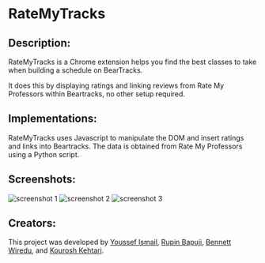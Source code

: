 # RateMyTracks

## Description:
RateMyTracks is a Chrome extension helps you find the best classes to take when building a schedule on BearTracks. 

It does this by displaying ratings and linking reviews from Rate My Professors within Beartracks, no other setup required.

## Implementations:
RateMyTracks uses Javascript to manipulate the DOM and insert ratings and links into Beartracks. The data is obtained from Rate My Professors using a Python script.

## Screenshots:
![screenshot 1](https://user-images.githubusercontent.com/59630201/126425232-7c087df1-a09b-41a3-971f-e257969002a6.png)
![screenshot 2](https://user-images.githubusercontent.com/59630201/126425236-60180e4b-0b07-4597-9a14-9dd3902f0235.png)
![screenshot 3](https://user-images.githubusercontent.com/59630201/126425246-9fd6bc84-d57b-4630-b313-88e7fbf189bc.png)



## Creators:
This project was developed by [Youssef Ismail](https://github.com/yismailuofa/), [Rupin Bapuji](https://www.linkedin.com/in/rupin-bapuji/), [Bennett Wiredu](https://github.com/bennw2), and [Kourosh Kehtari](https://github.com/kouroshkeh).

